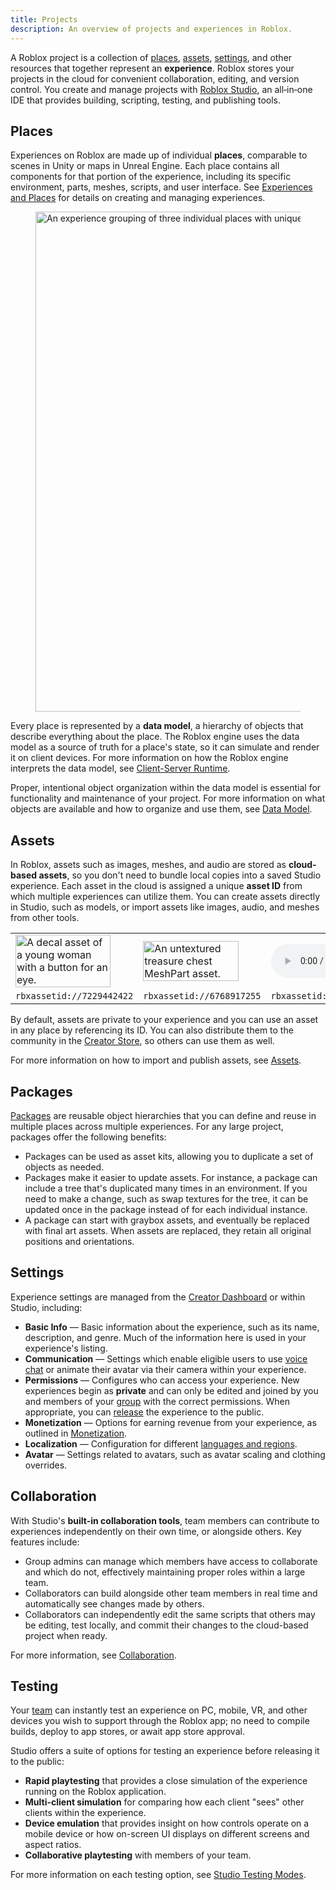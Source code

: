 ```yaml
---
title: Projects
description: An overview of projects and experiences in Roblox.
---
```


A Roblox project is a collection of [places](#places), [assets](#assets), [settings](#settings), and other resources that together represent an **experience**. Roblox stores your projects in the cloud for convenient collaboration, editing, and version control. You create and manage projects with [Roblox Studio](../studio/index.md), an all‑in‑one IDE that provides building, scripting, testing, and publishing tools.

## Places

Experiences on Roblox are made up of individual **places**, comparable to scenes in Unity or maps in Unreal Engine. Each place contains all components for that portion of the experience, including its specific environment, parts, meshes, scripts, and user interface. See [Experiences and Places](../production/publishing/publishing-experiences-and-places.md) for details on creating and managing experiences.

<figure>
<img src="../assets/publishing/experiences-places-assets/Experience-Hierarchy.png" alt="An experience grouping of three individual places with unique environments." width="800" />
</figure>

Every place is represented by a **data model**, a hierarchy of objects that describe everything about the place. The Roblox engine uses the data model as a source of truth for a place's state, so it can simulate and render it on client devices. For more information on how the Roblox engine interprets the data model, see [Client-Server Runtime](../projects/client-server.md).

Proper, intentional object organization within the data model is essential for
functionality and maintenance of your project. For more information on what
objects are available and how to organize and use them, see
[Data Model](../projects/data-model.md).

## Assets

In Roblox, assets such as images, meshes, and audio are stored as **cloud-based assets**, so you don't need to bundle local copies into a saved Studio experience. Each asset in the cloud is assigned a unique **asset&nbsp;ID** from which multiple experiences can utilize them. You can create assets directly in Studio, such as models, or import assets like images, audio, and meshes from other tools.

<table>
  <tbody>
    <tr>
      <td><img src="../assets/modeling/textures-decals/Texture-Example-Grafitti04.png" alt="A decal asset of a young woman with a button for an eye." width="90%" /></td>
      <td><img src="../assets/modeling/meshes/Base-Mesh-In-Marketplace.png" alt="An untextured treasure chest MeshPart asset." width="90%" /></td>
      <td><audio controls><source src="../assets/studio/general/Boom-Impact.mp3" type="audio/mpeg"></source></audio></td>
    </tr>
    <tr>
			<td><code>rbxassetid://7229442422</code></td>
			<td><code>rbxassetid://6768917255</code></td>
			<td><code>rbxassetid://9125402735</code></td>
    </tr>
  </tbody>
</table>

By default, assets are private to your experience and you can use an asset in any place by referencing its ID. You can also distribute them to the community in the [Creator Store](https://create.roblox.com/store/), so others can use them as well.

For more information on how to import and publish assets, see [Assets](../projects/assets/index.md).

## Packages

[Packages](../projects/assets/packages.md) are reusable object hierarchies that you can define and reuse in multiple places across multiple experiences. For any large project, packages offer the following benefits:

- Packages can be used as asset kits, allowing you to duplicate a set of objects as needed.
- Packages make it easier to update assets. For instance, a package can include a tree that's duplicated many times in an environment. If you need to make a change, such as swap textures for the tree, it can be updated once in the package instead of for each individual instance.
- A package can start with graybox assets, and eventually be replaced with final art assets. When assets are replaced, they retain all original positions and orientations.

## Settings

Experience settings are managed from the [Creator Dashboard](https://create.roblox.com/dashboard/creations) or within Studio, including:

- **Basic Info** &mdash; Basic information about the experience, such as its name, description, and genre. Much of the information here is used in your experience's listing.
- **Communication** &mdash; Settings which enable eligible users to use [voice chat](../chat/voice-chat.md) or animate their avatar via their camera within your experience.
- **Permissions** &mdash; Configures who can access your experience. New experiences begin as **private** and can only be edited and joined by you and members of your [group](../projects/groups.md) with the correct permissions. When appropriate, you can [release](../production/publishing/publishing-experiences-and-places.md#releasing-to-the-public) the experience to the public.
- **Monetization** &mdash; Options for earning revenue from your experience, as outlined in [Monetization](../production/monetization/index.md).
- **Localization** &mdash; Configuration for different [languages and regions](../production/localization/index.md).
- **Avatar** &mdash; Settings related to avatars, such as avatar scaling and
  clothing overrides.

## Collaboration

With Studio's **built-in collaboration tools**, team members can contribute to
experiences independently on their own time, or alongside others. Key features
include:

- Group admins can manage which members have access to collaborate and which do
  not, effectively maintaining proper roles within a large team.
- Collaborators can build alongside other team members in real time and
  automatically see changes made by others.
- Collaborators can independently edit the same scripts that others may be
  editing, test locally, and commit their changes to the cloud-based project
  when ready.

For more information, see [Collaboration](../projects/collaboration.md).

## Testing

Your [team](../projects/groups.md) can instantly test an experience on PC, mobile, VR, and other devices you wish to support through the Roblox app; no need to compile builds, deploy to app stores, or await app store approval.

Studio offers a suite of options for testing an experience before releasing it to the public:

- **Rapid playtesting** that provides a close simulation of the experience
  running on the Roblox application.
- **Multi-client simulation** for comparing how each client "sees" other clients
  within the experience.
- **Device emulation** that provides insight on how controls operate on a mobile
  device or how on-screen UI displays on different screens and aspect ratios.
- **Collaborative playtesting** with members of your team.

For more information on each testing option, see [Studio Testing Modes](../studio/testing-modes.md).
